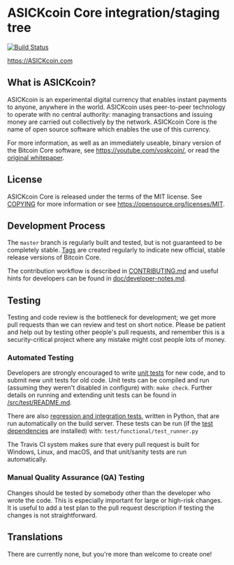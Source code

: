 ASICKcoin Core integration/staging tree
=====================================

[![Build Status](https://travis-ci.org/bitcoin/bitcoin.svg?branch=master)](https://travis-ci.org/bitcoin/bitcoin)

https://ASICKcoin.com

What is ASICKcoin?
----------------

ASICKcoin is an experimental digital currency that enables instant payments to
anyone, anywhere in the world. ASICKcoin uses peer-to-peer technology to operate
with no central authority: managing transactions and issuing money are carried
out collectively by the network. ASICKcoin Core is the name of open source
software which enables the use of this currency.

For more information, as well as an immediately useable, binary version of
the Bitcoin Core software, see https://youtube.com/voskcoin/, or read the
[original whitepaper](https://ASICKcoin.com/whitepaper).

License
-------

ASICKcoin Core is released under the terms of the MIT license. See [COPYING](COPYING) for more
information or see https://opensource.org/licenses/MIT.

Development Process
-------------------

The `master` branch is regularly built and tested, but is not guaranteed to be
completely stable. [Tags](https://github.com/bitcoin/bitcoin/tags) are created
regularly to indicate new official, stable release versions of Bitcoin Core.

The contribution workflow is described in [CONTRIBUTING.md](CONTRIBUTING.md)
and useful hints for developers can be found in [doc/developer-notes.md](doc/developer-notes.md).

Testing
-------

Testing and code review is the bottleneck for development; we get more pull
requests than we can review and test on short notice. Please be patient and help out by testing
other people's pull requests, and remember this is a security-critical project where any mistake might cost people
lots of money.

### Automated Testing

Developers are strongly encouraged to write [unit tests](src/test/README.md) for new code, and to
submit new unit tests for old code. Unit tests can be compiled and run
(assuming they weren't disabled in configure) with: `make check`. Further details on running
and extending unit tests can be found in [/src/test/README.md](/src/test/README.md).

There are also [regression and integration tests](/test), written
in Python, that are run automatically on the build server.
These tests can be run (if the [test dependencies](/test) are installed) with: `test/functional/test_runner.py`

The Travis CI system makes sure that every pull request is built for Windows, Linux, and macOS, and that unit/sanity tests are run automatically.

### Manual Quality Assurance (QA) Testing

Changes should be tested by somebody other than the developer who wrote the
code. This is especially important for large or high-risk changes. It is useful
to add a test plan to the pull request description if testing the changes is
not straightforward.

Translations
------------

There are currently none, but you're more than welcome to create one!
